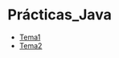 # Prácticas_Java
* [Tema1]("https://github.com/Jesus-GR/practicas-java/tree/main/Tema1)
* [Tema2](https://github.com/Jesus-GR/practicas-java/tree/main/Tema2)
